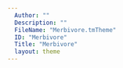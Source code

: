 ```yaml
---
  Author: ""
  Description: ""
  FileName: "Merbivore.tmTheme"
  ID: "Merbivore"
  Title: "Merbivore"
  layout: theme
---
```

  